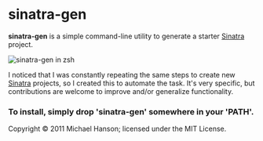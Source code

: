 sinatra-gen
===========

**sinatra-gen** is a simple command-line utility to generate a starter [Sinatra]
project.

![sinatra-gen in zsh](http://dl.dropbox.com/u/2827486/sinatra-gen.png)

I noticed that I was constantly repeating the same steps to create new [Sinatra]
projects, so I created this to automate the task. It's very specific, but
contributions are welcome to improve and/or generalize functionality.

### To install, simply drop 'sinatra-gen' somewhere in your 'PATH'.

Copyright © 2011 Michael Hanson; licensed under the MIT License.


[Sinatra]: http://www.sinatrarb.com/
